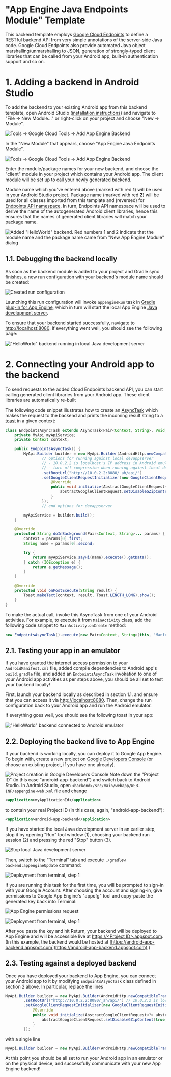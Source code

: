 "App Engine Java Endpoints Module" Template
===========================================

This backend template employs [Google Cloud Endpoints](https://developers.google.com/appengine/docs/java/endpoints) to define a RESTful backend API from very simple annotations of the server-side Java code. Google Cloud Endpoints also provide automated Java object marshalling/unmarshalling to JSON, generation of strongly-typed client libraries that can be called from your Android app, built-in authentication support and so on.

# 1. Adding a backend in Android Studio

To add the backend to your existing Android app from this backend template, open Android Studio ([installation instructions](https://developer.android.com/sdk/installing/studio.html)) and navigate to "File &rarr; New Module..." or right-click on your project and choose "New &rarr; Module".

![Tools &rarr; Google Cloud Tools &rarr; Add App Engine Backend](/doc/img/add-app-engine-backend-menu-scaled.png)

In the "New Module" that appears, choose "App Engine Java Endpoints Module".

![Tools &rarr; Google Cloud Tools &rarr; Add App Engine Backend](/doc/img/add-app-engine-backend-menu-endpoints.png)

Enter the module/package names for your new backend, and choose the "client" module in your project which contains your Android app. The client module will be set up to call your newly generated backend.

Module name which you've entered above (marked with red **1**) will be used in your Android Studio project. Package name (marked with red **2**) will be used for all classes imported from this template and (reversed) for [Endpoints API namespace](https://developers.google.com/appengine/docs/java/endpoints/annotations#apinamespace). In turn, Endpoints API namespace will be used to derive the name of the autogenerated Android client libraries, hence this ensures that the names of generated client libraries will match your package name.

![Added "HelloWorld" backend. Red numbers 1 and 2 indicate that the module name and the package name came from "New App Engine Module" dialog](/doc/img/added-backend-endpoints.png)

## 1.1. Debugging the backend locally

As soon as the backend module is added to your project and Gradle sync finishes, a new run configuration with your backend's module name should be created:

![Created run configuration](/doc/img/run-configuration.png)

Launching this run configuration will invoke `appengineRun` task in [Gradle plug-in for App Engine](https://github.com/GoogleCloudPlatform/gradle-appengine-plugin), which in turn will start the local App Engine [Java development server](https://developers.google.com/appengine/docs/java/tools/devserver).

To ensure that your backend started successfully, navigate to [http://localhost:8080](http://localhost:8080). If everything went well, you should see the following page:

!["HelloWorld" backend running in local Java development server](/doc/img/devappserver-endpoints.png)

# 2. Connecting your Android app to the backend

To send requests to the added Cloud Endpoints backend API, you can start calling generated client libraries from your Android app. These client libraries are automatically re-built 

The following code snippet illustrates how to create an [AsyncTask](http://developer.android.com/reference/android/os/AsyncTask.html) which makes the request to the backend and prints the incoming result string to a [toast](http://developer.android.com/guide/topics/ui/notifiers/toasts.html) in a given context:

```java
class EndpointsAsyncTask extends AsyncTask<Pair<Context, String>, Void, String> {
    private MyApi myApiService;
    private Context context;

    public EndpointsAsyncTask() {
        MyApi.Builder builder = new MyApi.Builder(AndroidHttp.newCompatibleTransport(), new AndroidJsonFactory(), null)
                // options for running against local devappserver
                // - 10.0.2.2 is localhost's IP address in Android emulator
                // - turn off compression when running against local devappserver
                .setRootUrl("http://10.0.2.2:8080/_ah/api/")
                .setGoogleClientRequestInitializer(new GoogleClientRequestInitializer() {
                    @Override
                    public void initialize(AbstractGoogleClientRequest<?> abstractGoogleClientRequest) throws IOException {
                        abstractGoogleClientRequest.setDisableGZipContent(true);
                    }
                });
                // end options for devappserver

        myApiService = builder.build();
    }

    @Override
    protected String doInBackground(Pair<Context, String>... params) {
        context = params[0].first;
        String name = params[0].second;

        try {
            return myApiService.sayHi(name).execute().getData();
        } catch (IOException e) {
            return e.getMessage();
        }
    }

    @Override
    protected void onPostExecute(String result) {
        Toast.makeText(context, result, Toast.LENGTH_LONG).show();
    }
}
```

To make the actual call, invoke this AsyncTask from one of your Android activities. For example, to execute it from `MainActivity` class, add the following code snippet to `MainActivity.onCreate` method:
```java
new EndpointsAsyncTask().execute(new Pair<Context, String>(this, "Manfred"));
```

## 2.1. Testing your app in an emulator

If you have granted the internet access permission to your `AndroidManifest.xml` file, added compile dependencies to Android app's `build.gradle` file, and added an `EndpointsAsyncTask` invokation to one of your Android app activities as per steps above, you should be all set to test your backend locally!

First, launch your backend locally as described in section 1.1. and ensure that you can access it via [http://localhost:8080](http://localhost:8080). Then, change the run configuration back to your Android app and run the Android emulator.

If everything goes well, you should see the following toast in your app:

!["HelloWorld" backend connected to Android emulator](/doc/img/emulator-endpoints.png)

## 2.2. Deploying the backend live to App Engine

If your backend is working locally, you can deploy it to Google App Engine. To begin with, create a new project on [Google Developers Console](https://console.developers.google.com) (or choose an existing project, if you have one already).

![Project creation in Google Developers Console](/doc/img/new-developer-console-project.png)
Note down the "Project ID" (in this case "android-app-backend") and switch back to Android Studio. In Android Studio, open `<backend>/src/main/webapp/WEB-INF/appengine-web.xml` file and change
```xml
<application>myApplicationId</application>
```
to contain your real Project ID (in this case, again, "android-app-backend"):
```xml
<application>android-app-backend</application>
```

If you have started the local Java development server in an earlier step, stop it by opening "Run" tool window (1), choosing your backend run session (2) and pressing the red "Stop" button (3). 

![Stop local Java development server](/doc/img/stop-devappserver-helloworld.png)

Then, switch to the "Terminal" tab and execute `./gradlew backend:appengineUpdate` command:

![Deployment from terminal, step 1](/doc/img/update-helloworld-1.png)

If you are running this task for the first time, you will be prompted to sign-in with your Google Account. After choosing the account and signing-in, give permissions to Google App Engine's "appcfg" tool and copy-paste the generated key back into Terminal:

![App Engine permissions request](/doc/img/app-engine-permissions.png)

![Deployment from terminal, step 1](/doc/img/update-helloworld-2.png)

After you paste the key and hit Return, your backend will be deployed to App Engine and will be accessible live at [https://&lt;Project ID&gt;.appspot.com](https://cloud.google.com). (In this example, the backend would be hosted at [https://android-app-backend.appspot.com](https://android-app-backend.appspot.com).)

## 2.3. Testing against a deployed backend

Once you have deployed your backend to App Engine, you can connect your Android app to it by modifying `EndpointsAsyncTask` class defined in section 2 above. In particular, replace the lines
```java
MyApi.Builder builder = new MyApi.Builder(AndroidHttp.newCompatibleTransport(), new AndroidJsonFactory(), null)
        .setRootUrl("http://10.0.2.2:8080/_ah/api/") // 10.0.2.2 is localhost's IP address in Android emulator
        .setGoogleClientRequestInitializer(new GoogleClientRequestInitializer() {
            @Override
            public void initialize(AbstractGoogleClientRequest<?> abstractGoogleClientRequest) throws IOException {
                abstractGoogleClientRequest.setDisableGZipContent(true);
            }
        });
```
with a single line
```java
MyApi.Builder builder = new MyApi.Builder(AndroidHttp.newCompatibleTransport(), new AndroidJsonFactory(), null);
```

At this point you should be all set to run your Android app in an emulator or on the physical device, and successfully communicate with your new App Engine backend!
